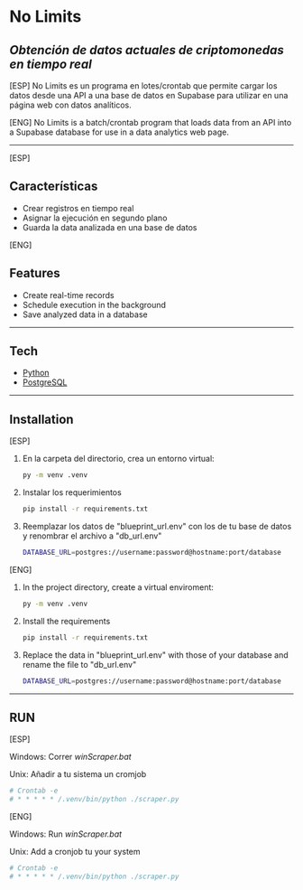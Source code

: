 # No Limits
## _Obtención de datos actuales de criptomonedas en tiempo real_

[ESP]
No Limits es un programa en lotes/crontab que permite cargar los datos desde una API a una base de datos en Supabase para utilizar en una página web con datos analíticos.

[ENG]
No Limits is a batch/crontab program that loads data from an API into a Supabase database for use in a data analytics web page.

---

[ESP]
## Características
- Crear registros en tiempo real
- Asignar la ejecución en segundo plano
- Guarda la data analizada en una base de datos 

[ENG]
## Features
- Create real-time records
- Schedule execution in the background
- Save analyzed data in a database

---

## Tech

- [Python](https://www.python.org)
- [PostgreSQL](https://www.postgresql.org)

---

## Installation

[ESP]
1. En la carpeta del directorio, crea un entorno virtual:
   ```bash
   py -m venv .venv
   ```

2. Instalar los requerimientos
   ```bash
   pip install -r requirements.txt
   ```  
3. Reemplazar los datos de "blueprint_url.env" con los de tu base de datos y renombrar el archivo a "db_url.env"
   ```bash
   DATABASE_URL=postgres://username:password@hostname:port/database
   ```  

[ENG]
1. In the project directory, create a virtual enviroment:
   ```bash
   py -m venv .venv
   ```
2. Install the requirements
   ```bash
   pip install -r requirements.txt
   ``` 
3. Replace the data in "blueprint_url.env" with those of your database and rename the file to "db_url.env"
   ```bash
   DATABASE_URL=postgres://username:password@hostname:port/database
   ```  

---
## RUN
[ESP]

Windows:
Correr _winScraper.bat_

Unix:
Añadir a tu sistema un cromjob
   ```bash
   # Crontab -e
   # * * * * * /.venv/bin/python ./scraper.py
   ```  

[ENG]


Windows:
Run _winScraper.bat_

Unix:
Add a cronjob tu your system
   ```bash
   # Crontab -e
   # * * * * * /.venv/bin/python ./scraper.py
   ```
